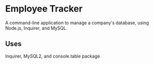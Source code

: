 # Employee Tracker

A command-line application to manage a company's database, using Node.js, Inquirer, and MySQL.

## Uses

Inquirer, MySQL2, and console.table package
